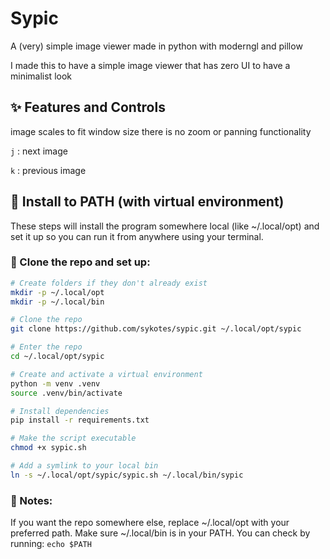 # Sypic

A (very) simple image viewer made in python with moderngl and pillow

I made this to have a simple image viewer that has zero UI to have a minimalist look

## ✨ Features and Controls

image scales to fit window size there is no zoom or panning functionality

 `j` : next image
 
 `k` : previous image


## 🔧 Install to PATH (with virtual environment)

These steps will install the program somewhere local (like ~/.local/opt) and set it up so you can run it from anywhere using your terminal.
### 📁 Clone the repo and set up:

```bash 
# Create folders if they don't already exist
mkdir -p ~/.local/opt
mkdir -p ~/.local/bin

# Clone the repo
git clone https://github.com/sykotes/sypic.git ~/.local/opt/sypic

# Enter the repo
cd ~/.local/opt/sypic

# Create and activate a virtual environment
python -m venv .venv
source .venv/bin/activate

# Install dependencies
pip install -r requirements.txt

# Make the script executable
chmod +x sypic.sh

# Add a symlink to your local bin
ln -s ~/.local/opt/sypic/sypic.sh ~/.local/bin/sypic
```

### 📌 Notes:

If you want the repo somewhere else, replace ~/.local/opt with your preferred path.
Make sure ~/.local/bin is in your PATH. You can check by running: `echo $PATH` 
